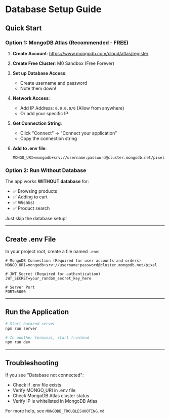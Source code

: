 # Database Setup Guide

## Quick Start

### Option 1: MongoDB Atlas (Recommended - FREE)

1. **Create Account**: https://www.mongodb.com/cloud/atlas/register
2. **Create Free Cluster**: M0 Sandbox (Free Forever)
3. **Set up Database Access**:
   - Create username and password
   - Note them down!

4. **Network Access**:
   - Add IP Address: `0.0.0.0/0` (Allow from anywhere)
   - Or add your specific IP

5. **Get Connection String**:
   - Click "Connect" → "Connect your application"
   - Copy the connection string

6. **Add to .env file**:
   ```env
   MONGO_URI=mongodb+srv://username:password@cluster.mongodb.net/pixel
   ```

### Option 2: Run Without Database

The app works **WITHOUT database** for:
- ✅ Browsing products
- ✅ Adding to cart
- ✅ Wishlist
- ✅ Product search

Just skip the database setup!

---

## Create .env File

In your project root, create a file named `.env`:

```env
# MongoDB Connection (Required for user accounts and orders)
MONGO_URI=mongodb+srv://username:password@cluster.mongodb.net/pixel

# JWT Secret (Required for authentication)
JWT_SECRET=your_random_secret_key_here

# Server Port
PORT=5000
```

---

## Run the Application

```bash
# Start backend server
npm run server

# In another terminal, start frontend
npm run dev
```

---

## Troubleshooting

If you see "Database not connected":
- Check if .env file exists
- Verify MONGO_URI in .env file
- Check MongoDB Atlas cluster status
- Verify IP is whitelisted in MongoDB Atlas

For more help, see `MONGODB_TROUBLESHOOTING.md`
